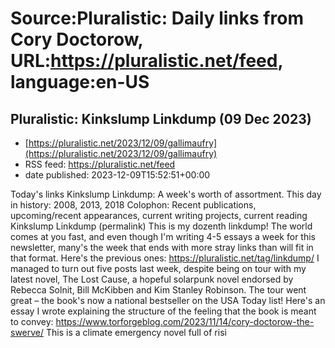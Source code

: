 # Source:Pluralistic: Daily links from Cory Doctorow, URL:https://pluralistic.net/feed, language:en-US

## Pluralistic: Kinkslump Linkdump (09 Dec 2023)
 - [https://pluralistic.net/2023/12/09/gallimaufry](https://pluralistic.net/2023/12/09/gallimaufry)
 - RSS feed: https://pluralistic.net/feed
 - date published: 2023-12-09T15:52:51+00:00

Today's links Kinkslump Linkdump: A week's worth of assortment. This day in history: 2008, 2013, 2018 Colophon: Recent publications, upcoming/recent appearances, current writing projects, current reading Kinkslump Linkdump (permalink) This is my dozenth linkdump! The world comes at you fast, and even though I'm writing 4-5 essays a week for this newsletter, many's the week that ends with more stray links than will fit in that format. Here's the previous ones: https://pluralistic.net/tag/linkdump/ I managed to turn out five posts last week, despite being on tour with my latest novel, The Lost Cause, a hopeful solarpunk novel endorsed by Rebecca Solnit, Bill McKibben and Kim Stanley Robinson. The tour went great &#8211; the book's now a national bestseller on the USA Today list! Here's an essay I wrote explaining the structure of the feeling that the book is meant to convey: https://www.torforgeblog.com/2023/11/14/cory-doctorow-the-swerve/ This is a climate emergency novel full of risi

